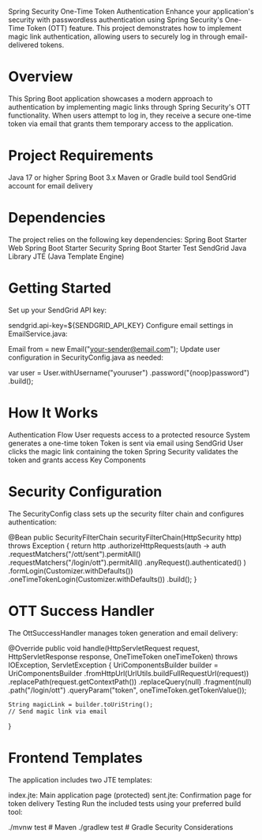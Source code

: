 Spring Security One-Time Token Authentication
Enhance your application's security with passwordless authentication using Spring Security's One-Time Token (OTT) feature. This project demonstrates how to implement magic link authentication, allowing users to securely log in through email-delivered tokens.

Overview
===========
This Spring Boot application showcases a modern approach to authentication by implementing magic links through Spring Security's OTT functionality. When users attempt to log in, they receive a secure one-time token via email that grants them temporary access to the application.

Project Requirements
=================
Java 17 or higher
Spring Boot 3.x
Maven or Gradle build tool
SendGrid account for email delivery

Dependencies
============
The project relies on the following key dependencies:
Spring Boot Starter Web
Spring Boot Starter Security
Spring Boot Starter Test
SendGrid Java Library
JTE (Java Template Engine)

Getting Started
===============
Set up your SendGrid API key:

sendgrid.api-key=${SENDGRID_API_KEY}
Configure email settings in EmailService.java:

Email from = new Email("your-sender@email.com");
Update user configuration in SecurityConfig.java as needed:

var user = User.withUsername("youruser")
    .password("{noop}password")
    .build();
    
How It Works
===========
Authentication Flow
User requests access to a protected resource
System generates a one-time token
Token is sent via email using SendGrid
User clicks the magic link containing the token
Spring Security validates the token and grants access
Key Components

Security Configuration
======================
The SecurityConfig class sets up the security filter chain and configures authentication:

@Bean
public SecurityFilterChain securityFilterChain(HttpSecurity http) throws Exception {
    return http
            .authorizeHttpRequests(auth -> auth
                    .requestMatchers("/ott/sent").permitAll()
                    .requestMatchers("/login/ott").permitAll()
                    .anyRequest().authenticated()
            )
            .formLogin(Customizer.withDefaults())
            .oneTimeTokenLogin(Customizer.withDefaults())
            .build();
}

OTT Success Handler
===================
The OttSuccessHandler manages token generation and email delivery:

@Override
public void handle(HttpServletRequest request, HttpServletResponse response, 
                  OneTimeToken oneTimeToken) throws IOException, ServletException {
    UriComponentsBuilder builder = UriComponentsBuilder
            .fromHttpUrl(UrlUtils.buildFullRequestUrl(request))
            .replacePath(request.getContextPath())
            .replaceQuery(null)
            .fragment(null)
            .path("/login/ott")
            .queryParam("token", oneTimeToken.getTokenValue());

    String magicLink = builder.toUriString();
    // Send magic link via email
}

Frontend Templates
==================
The application includes two JTE templates:

index.jte: Main application page (protected)
sent.jte: Confirmation page for token delivery
Testing
Run the included tests using your preferred build tool:

./mvnw test   # Maven
./gradlew test # Gradle
Security Considerations
